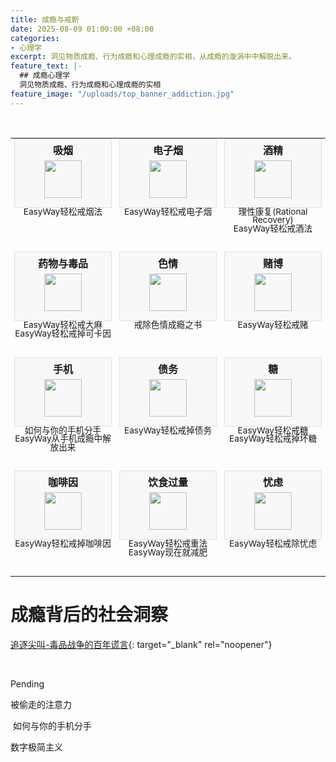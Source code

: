 ```yaml
---
title: 成瘾与戒断
date: 2025-08-09 01:00:00 +08:00
categories:
- 心理学
excerpt: 洞见物质成瘾、行为成瘾和心理成瘾的实相，从成瘾的漩涡中中解脱出来。
feature_text: |-
  ## 成瘾心理学
  洞见物质成瘾、行为成瘾和心理成瘾的实相
feature_image: "/uploads/top_banner_addiction.jpg"
---
```


&nbsp;

<table style="width:100%; border: none; border-collapse: collapse;">
  <tbody>
    <tr style="border: none;">
      <td style="text-align: center; border: none; vertical-align: top; padding: 0 6px; width: 33.33%;">
        <div style="background-color: #f8f8f8; border: 1px solid #e0e0e0; padding: 5px; margin-bottom: 0;">
          <strong>吸烟</strong>
          <img src="/uploads/addiction_smoking.svg" style="width: 60px; height: 60px; display: block; margin: 5px auto 10px auto;" />
        </div>
        <p style="margin-top: 0; margin-bottom: 30px; text-align: center;">
          <a href="/%E5%BF%83%E7%90%86%E5%AD%A6/2025/08/09/easyway%E8%BD%BB%E6%9D%BE%E6%88%92%E7%83%9F%E6%B3%95/" style="text-decoration: none; font-size: 0.85em; line-height: 1.0;">EasyWay轻松戒烟法</a>
        </p>
      </td>
      <td style="text-align: center; border: none; vertical-align: top; padding: 0 6px; width: 33.33%;">
        <div style="background-color: #f8f8f8; border: 1px solid #e0e0e0; padding: 5px; margin-bottom: 0;">
          <strong>电子烟</strong>
          <img src="/uploads/addiction_vaping.svg" style="width: 60px; height: 60px; display: block; margin: 5px auto 10px auto;" />
        </div>
        <p style="margin-top: 0; margin-bottom: 30px; text-align: center;">
          <a href="/%E5%BF%83%E7%90%86%E5%AD%A6/2025/08/10/easyway%E8%BD%BB%E6%9D%BE%E6%88%92%E7%94%B5%E5%AD%90%E7%83%9F/" style="text-decoration: none; font-size: 0.85em; line-height: 1.0;">EasyWay轻松戒电子烟</a>
        </p>
      </td>
      <td style="text-align: center; border: none; vertical-align: top; padding: 0 6px; width: 33.33%;">
        <div style="background-color: #f8f8f8; border: 1px solid #e0e0e0; padding: 5px; margin-bottom: 0;">
          <strong>酒精</strong>
          <img src="/uploads/addiction_alcohol.svg" style="width: 60px; height: 60px; display: block; margin: 5px auto 10px auto;" />
        </div>
        <p style="margin-top: 0; margin-bottom: 30px; text-align: center;">
          <a href="/%E5%BF%83%E7%90%86%E5%AD%A6/2025/08/09/%E7%90%86%E6%80%A7%E5%BA%B7%E5%A4%8D-rational-recovery/" style="text-decoration: none; font-size: 0.85em; line-height: 1.0;">理性康复(Rational Recovery)</a><br />
          <a href="/%E5%BF%83%E7%90%86%E5%AD%A6/2025/08/09/easyway%E8%BD%BB%E6%9D%BE%E6%88%92%E9%85%92%E6%B3%95/" style="text-decoration: none; font-size: 0.85em; line-height: 1.0;">EasyWay轻松戒酒法</a>
        </p>
      </td>
    </tr>
    <tr style="border: none;">
      <td style="text-align: center; border: none; vertical-align: top; padding: 0 6px; width: 33.33%;">
        <div style="background-color: #f8f8f8; border: 1px solid #e0e0e0; padding: 5px; margin-bottom: 0;">
          <strong>药物与毒品</strong>
          <img src="/uploads/addiction_drugs.svg" style="width: 60px; height: 60px; display: block; margin: 5px auto 10px auto;" />
        </div>
        <p style="margin-top: 0; margin-bottom: 30px; text-align: center;">
          <a href="/%E5%BF%83%E7%90%86%E5%AD%A6/2025/08/10/easyway%E8%BD%BB%E6%9D%BE%E6%88%92%E5%A4%A7%E9%BA%BB/" style="text-decoration: none; font-size: 0.85em; line-height: 1.0;">EasyWay轻松戒大麻</a><br />
          <a href="/%E5%BF%83%E7%90%86%E5%AD%A6/2025/08/10/easyway%E8%BD%BB%E6%9D%BE%E6%88%92%E6%8E%89%E5%8F%AF%E5%8D%A1%E5%9B%A0/" style="text-decoration: none; font-size: 0.85em; line-height: 1.0;">EasyWay轻松戒掉可卡因</a>
        </p>
      </td>
      <td style="text-align: center; border: none; vertical-align: top; padding: 0 6px; width: 33.33%;">
        <div style="background-color: #f8f8f8; border: 1px solid #e0e0e0; padding: 5px; margin-bottom: 0;">
          <strong>色情</strong>
          <img src="/uploads/addiction_porn.svg" style="width: 60px; height: 60px; display: block; margin: 5px auto 10px auto;" />
        </div>
        <p style="margin-top: 0; margin-bottom: 30px; text-align: center;">
          <a href="/%E5%BF%83%E7%90%86%E5%AD%A6/2025/08/09/%E6%88%92%E9%99%A4%E8%89%B2%E6%83%85%E6%88%90%E7%98%BE%E4%B9%8B%E4%B9%A6-easypeasy-way%E4%BC%98%E5%8C%96%E7%89%88/" style="text-decoration: none; font-size: 0.85em; line-height: 1.0;">戒除色情成瘾之书</a>
        </p>
      </td>
      <td style="text-align: center; border: none; vertical-align: top; padding: 0 6px; width: 33.33%;">
        <div style="background-color: #f8f8f8; border: 1px solid #e0e0e0; padding: 5px; margin-bottom: 0;">
          <strong>赌博</strong>
          <img src="/uploads/addiction_gambling.svg" style="width: 60px; height: 60px; display: block; margin: 5px auto 10px auto;" />
        </div>
        <p style="margin-top: 0; margin-bottom: 30px; text-align: center;">
          <a href="/%E5%BF%83%E7%90%86%E5%AD%A6/2025/08/10/easyway%E8%BD%BB%E6%9D%BE%E6%88%92%E8%B5%8C/" style="text-decoration: none; font-size: 0.85em; line-height: 1.0;">EasyWay轻松戒赌</a>
        </p>
      </td>
    </tr>
    <tr style="border: none;">
      <td style="text-align: center; border: none; vertical-align: top; padding: 0 6px; width: 33.33%;">
        <div style="background-color: #f8f8f8; border: 1px solid #e0e0e0; padding: 5px; margin-bottom: 0;">
          <strong>手机</strong>
          <img src="/uploads/addiction_mobile.svg" style="width: 60px; height: 60px; display: block; margin: 5px auto 10px auto;" />
        </div>
        <p style="margin-top: 0; margin-bottom: 30px; text-align: center;">
          <a href="/%E5%BF%83%E7%90%86%E5%AD%A6/2025/08/16/%E5%A6%82%E4%BD%95%E4%B8%8E%E4%BD%A0%E7%9A%84%E6%89%8B%E6%9C%BA%E5%88%86%E6%89%8B/" style="text-decoration: none; font-size: 0.85em; line-height: 1.0;">如何与你的手机分手</a><br /><a href="/%E5%BF%83%E7%90%86%E5%AD%A6/2025/08/09/%E4%BB%8E%E6%89%8B%E6%9C%BA%E6%88%90%E7%98%BE%E4%B8%AD%E8%A7%A3%E6%94%BE%E5%87%BA%E6%9D%A5/" style="text-decoration: none; font-size: 0.85em; line-height: 1.0;">EasyWay从手机成瘾中解放出来</a>
        </p>
      </td>
      <td style="text-align: center; border: none; vertical-align: top; padding: 0 6px; width: 33.33%;">
        <div style="background-color: #f8f8f8; border: 1px solid #e0e0e0; padding: 5px; margin-bottom: 0;">
          <strong>债务</strong>
          <img src="/uploads/addiction_debt.svg" style="width: 60px; height: 60px; display: block; margin: 5px auto 10px auto;" />
        </div>
        <p style="margin-top: 0; margin-bottom: 30px; text-align: center;">
          <a href="/%E5%BF%83%E7%90%86%E5%AD%A6/2025/08/09/easyway%E8%BD%BB%E6%9D%BE%E6%88%92%E6%8E%89%E5%80%BA%E5%8A%A1/" style="text-decoration: none; font-size: 0.85em; line-height: 1.0;">EasyWay轻松戒掉债务</a>
        </p>
      </td>
      <td style="text-align: center; border: none; vertical-align: top; padding: 0 6px; width: 33.33%;">
        <div style="background-color: #f8f8f8; border: 1px solid #e0e0e0; padding: 5px; margin-bottom: 0;">
          <strong>糖</strong>
          <img src="/uploads/addiction_sugar.svg" style="width: 60px; height: 60px; display: block; margin: 5px auto 10px auto;" />
        </div>
        <p style="margin-top: 0; margin-bottom: 30px; text-align: center;">
          <a href="/%E5%BF%83%E7%90%86%E5%AD%A6/2025/08/10/easyway%E8%BD%BB%E6%9D%BE%E6%88%92%E7%B3%96/" style="text-decoration: none; font-size: 0.85em; line-height: 1.0;">EasyWay轻松戒糖</a><br />
          <a href="/%E5%BF%83%E7%90%86%E5%AD%A6/2025/08/10/easyway%E8%BD%BB%E6%9D%BE%E6%88%92%E6%8E%89%E5%9D%8F%E7%B3%96/" style="text-decoration: none; font-size: 0.85em; line-height: 1.0;">EasyWay轻松戒掉坏糖</a>
        </p>
      </td>
    </tr>
    <tr style="border: none;">
      <td style="text-align: center; border: none; vertical-align: top; padding: 0 6px; width: 33.33%;">
        <div style="background-color: #f8f8f8; border: 1px solid #e0e0e0; padding: 5px; margin-bottom: 0;">
          <strong>咖啡因</strong>
          <img src="/uploads/addiction_caffeine.svg" style="width: 60px; height: 60px; display: block; margin: 5px auto 10px auto;" />
        </div>
        <p style="margin-top: 0; margin-bottom: 30px; text-align: center;">
          <a href="/%E5%BF%83%E7%90%86%E5%AD%A6/2025/08/10/easyway%E8%BD%BB%E6%9D%BE%E6%88%92%E6%8E%89%E5%92%96%E5%95%A1%E5%9B%A0/" style="text-decoration: none; font-size: 0.85em; line-height: 1.0;">EasyWay轻松戒掉咖啡因</a>
        </p>
      </td>
      <td style="text-align: center; border: none; vertical-align: top; padding: 0 6px; width: 33.33%;">
        <div style="background-color: #f8f8f8; border: 1px solid #e0e0e0; padding: 5px; margin-bottom: 0;">
          <strong>饮食过量</strong>
          <img src="/uploads/addiction_weight.svg" style="width: 60px; height: 60px; display: block; margin: 5px auto 10px auto;" />
        </div>
        <p style="margin-top: 0; margin-bottom: 30px; text-align: center;">
          <a href="/%E5%BF%83%E7%90%86%E5%AD%A6/2025/08/10/easyway%E8%BD%BB%E6%9D%BE%E6%88%92%E9%87%8D%E6%B3%95/" style="text-decoration: none; font-size: 0.85em; line-height: 1.0;">EasyWay轻松戒重法</a><br />
          <a href="/%E5%BF%83%E7%90%86%E5%AD%A6/2025/08/10/easyway%E7%8E%B0%E5%9C%A8%E5%B0%B1%E5%87%8F%E8%82%A5/" style="text-decoration: none; font-size: 0.85em; line-height: 1.0;">EasyWay现在就减肥</a>
        </p>
      </td>
      <td style="text-align: center; border: none; vertical-align: top; padding: 0 6px; width: 33.33%;">
        <div style="background-color: #f8f8f8; border: 1px solid #e0e0e0; padding: 5px; margin-bottom: 0;">
          <strong>忧虑</strong>
          <img src="/uploads/addiction_worrying.svg" style="width: 60px; height: 60px; display: block; margin: 5px auto 10px auto;" />
        </div>
        <p style="margin-top: 0; margin-bottom: 30px; text-align: center;">
          <a href="/%E5%BF%83%E7%90%86%E5%AD%A6/2025/08/09/easyway%E8%BD%BB%E6%9D%BE%E6%88%92%E9%99%A4%E5%BF%A7%E8%99%91/" style="text-decoration: none; font-size: 0.85em; line-height: 1.0;">EasyWay轻松戒除忧虑</a>
        </p>
      </td>
    </tr>
  </tbody>
</table>

# 成瘾背后的社会洞察

[追逐尖叫-毒品战争的百年谎言](/心理学/精选/2025/08/10/追逐尖叫-毒品战争的百年谎言/){: target="_blank" rel="noopener"}

&nbsp;

Pending

被偷走的注意力

&nbsp;如何与你的手机分手

数字极简主义

&nbsp;